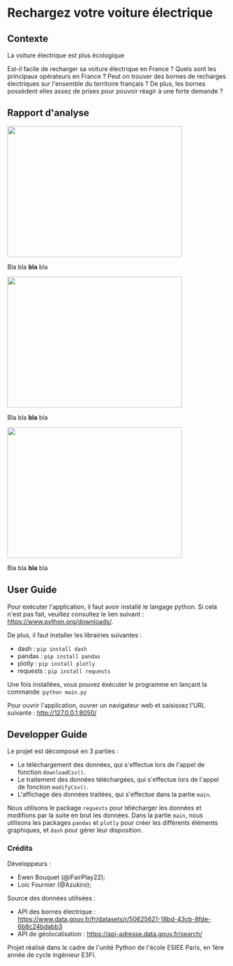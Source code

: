 # Rechargez votre voiture électrique

## Contexte

La voiture électrique est plus écologique

Est-il facile de recharger sa voiture électrique en France ?
Quels sont les principaux opérateurs en France ?
Peut on trouver des bornes de recharges électriques sur l'ensemble du territoire français ?
De plus, les bornes possèdent elles assez de prises pour pouvoir réagir à une forte demande ?

## Rapport d'analyse

<img src="https://github.com/Fabinours/PYB/blob/master/images/map.png" width="400" height="300">  

Bla bla **bla** bla

<img src="https://github.com/Fabinours/PYB/blob/master/images/histo.png" width="400" height="300">

Bla bla **bla** bla

<img src="https://github.com/Fabinours/PYB/blob/master/images/pie.png" width="400" height="300">

Bla bla **bla** bla

## User Guide

Pour exécuter l'application, il faut avoir installé le langage python. Si cela n'est pas fait, veuillez consultez le lien suivant : https://www.python.org/downloads/.

De plus, il faut installer les librairies suivantes :
- dash : ``` pip install dash ```
- pandas : ``` pip install pandas ```
- plotly : ``` pip install plotly ```
- requests : ``` pip install requests ```

Une fois installées, vous pouvez éxécuter le programme en lançant la commande :```python main.py```

Pour ouvrir l'application, ouvrer un navigateur web et saisissez l'URL suivante : http://127.0.0.1:8050/

## Developper Guide

Le projet est décomposé en 3 parties : 
- Le téléchargement des données, qui s'effectue lors de l'appel de fonction ```downloadCsv()```.
- Le traitement des données téléchargées, qui s'effectue lors de l'appel de fonction ```modifyCsv()```.
- L'affichage des données traitées, qui s'effectue dans la partie ```main```.

Nous utilisons le package ```requests``` pour télécharger les données et modifions par la suite en brut les données. 
Dans la partie ```main```, nous utilisons les packages ```pandas``` et ```plotly``` pour créer les différents éléments graphiques, et ```dash``` pour gérer leur disposition.

### Crédits

Développeurs : 
- Ewen Bouquet (@iFairPlay22);
- Loic Fournier (@Azukiro);

Source des données utilisées : 
- API des bornes électrique : https://www.data.gouv.fr/fr/datasets/r/50625621-18bd-43cb-8fde-6b8c24bdabb3<br>
- API de géolocalisation : https://api-adresse.data.gouv.fr/search/

Projet réalisé dans le cadre de l'unité Python de l'école ESIEE Paris, en 1ère année de cycle ingénieur E3FI.

